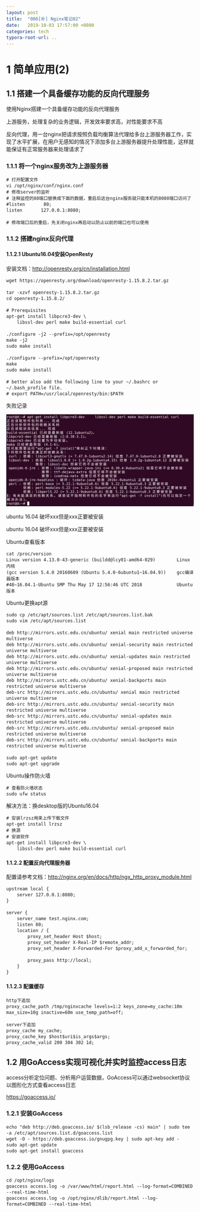 ```yaml
---
layout: post
title:  "006[补] Nginx笔记02"
date:   2019-10-03 17:57:00 +0800
categories: tech
typora-root-url: ..
---
```




# 1 简单应用(2)

## 1.1 搭建一个具备缓存功能的反向代理服务

使用Nginx搭建一个具备缓存功能的反向代理服务

上游服务，处理复杂的业务逻辑，开发效率要求高，对性能要求不高

反向代理，用一台nginx把请求按照负载均衡算法代理给多台上游服务器工作，实现了水平扩展，在用户无感知的情况下添加多台上游服务器提升处理性能，这样就能保证有正常服务器来处理请求了

### 1.1.1 将一个nginx服务改为上游服务器

```shell
# 打开配置文件
vi /opt/nginx/conf/nginx.conf
# 修改server的监听
# 注释监控的80端口替换成下面的数据，重启后这台nginx服务就只能本机的8080端口访问了
#listen       80;
listen       127.0.0.1:8080;

# 修改端口后的重启，先关闭nginx再启动以防止以前的端口也可以使用
```

### 1.1.2 搭建nginx反向代理

#### 1.1.2.1 Ubuntu16.04安装OpenResty

安装文档：http://openresty.org/cn/installation.html

```shell
wget https://openresty.org/download/openresty-1.15.8.2.tar.gz

tar -xzvf openresty-1.15.8.2.tar.gz
cd openresty-1.15.8.2/

# Prerequisites
apt-get install libpcre3-dev \
    libssl-dev perl make build-essential curl
    
./configure -j2 --prefix=/opt/openresty
make -j2
sudo make install

./configure --prefix=/opt/openresty
make
sudo make install

# better also add the following line to your ~/.bashrc or ~/.bash_profile file.
# export PATH=/usr/local/openresty/bin:$PATH
```

失败记录

![](/assets/img/2019/10/nginx-install-err01.jpg)

ubuntu 16.04 破坏xxx但是xxx正要被安装

ubuntu 16.04 破坏xxx但是xxx正要被安装

Ubuntu查看版本

```shell
cat /proc/version
Linux version 4.13.0-43-generic (buildd@lcy01-amd64-029)        Linux内核
(gcc version 5.4.0 20160609 (Ubuntu 5.4.0-6ubuntu1~16.04.9))    gcc编译器版本
#48~16.04.1-Ubuntu SMP Thu May 17 12:56:46 UTC 2018             Ubuntu版本

```

Ubuntu更换apt源

```shell
sudo cp /etc/apt/sources.list /etc/apt/sources.list.bak
sudo vim /etc/apt/sources.list

deb http://mirrors.ustc.edu.cn/ubuntu/ xenial main restricted universe multiverse
deb http://mirrors.ustc.edu.cn/ubuntu/ xenial-security main restricted universe multiverse
deb http://mirrors.ustc.edu.cn/ubuntu/ xenial-updates main restricted universe multiverse
deb http://mirrors.ustc.edu.cn/ubuntu/ xenial-proposed main restricted universe multiverse
deb http://mirrors.ustc.edu.cn/ubuntu/ xenial-backports main restricted universe multiverse
deb-src http://mirrors.ustc.edu.cn/ubuntu/ xenial main restricted universe multiverse
deb-src http://mirrors.ustc.edu.cn/ubuntu/ xenial-security main restricted universe multiverse
deb-src http://mirrors.ustc.edu.cn/ubuntu/ xenial-updates main restricted universe multiverse
deb-src http://mirrors.ustc.edu.cn/ubuntu/ xenial-proposed main restricted universe multiverse
deb-src http://mirrors.ustc.edu.cn/ubuntu/ xenial-backports main restricted universe multiverse

sudo apt-get update
sudo apt-get upgrade
```

Ubuntu操作防火墙

```shell
# 查看防火墙状态
sudo ufw status
```

解决方法：换desktop版的Ubuntu16.04

```shell
# 安装lrzsz用来上传下载文件
apt-get install lrzsz
# 换源
# 安装软件
apt-get install libpcre3-dev \
    libssl-dev perl make build-essential curl
```

#### 1.1.2.2 配置反向代理服务器

配置请参考文档：http://nginx.org/en/docs/http/ngx_http_proxy_module.html

```shell
upstream local {
	server 127.0.0.1:8080;
}

server {
	server_name test.nginx.com;
	listen 80;
	location / {
		proxy_set_header Host $host;
		proxy_set_header X-Real-IP $remote_addr;
		proxy_set_header X-Forwarded-For $proxy_add_x_forwarded_for;
		
		proxy_pass http://local;
	}
}
```

#### 1.1.2.3 配置缓存

```shell
http下追加
proxy_cache_path /tmp/nginxcache levels=1:2 keys_zone=my_cache:10m max_size=10g inactive=60m use_temp_path=off;

server下追加
proxy_cache my_cache;
proxy_cache_key $host$uri$is_args$args;
proxy_cache_valid 200 304 302 1d;
```

## 1.2 用GoAccess实现可视化并实时监控access日志

access分析定位问题、分析用户运营数据，GoAccess可以通过websocket协议以图形化方式查看access日志

https://goaccess.io/

### 1.2.1 安装GoAccess

```shell
echo "deb http://deb.goaccess.io/ $(lsb_release -cs) main" | sudo tee -a /etc/apt/sources.list.d/goaccess.list
wget -O - https://deb.goaccess.io/gnugpg.key | sudo apt-key add -
sudo apt-get update
sudo apt-get install goaccess
```

### 1.2.2 使用GoAccess

```shell
cd /opt/nginx/logs
goaccess access.log -o /var/www/html/report.html --log-format=COMBINED --real-time-html
goaccess access.log -o /opt/nginx/dlib/report.html --log-format=COMBINED --real-time-html
```

